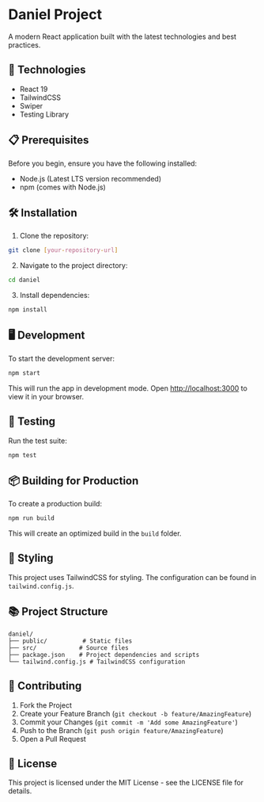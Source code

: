 # Daniel Project

A modern React application built with the latest technologies and best practices.

## 🚀 Technologies

- React 19
- TailwindCSS
- Swiper
- Testing Library

## 📋 Prerequisites

Before you begin, ensure you have the following installed:
- Node.js (Latest LTS version recommended)
- npm (comes with Node.js)

## 🛠️ Installation

1. Clone the repository:
```bash
git clone [your-repository-url]
```

2. Navigate to the project directory:
```bash
cd daniel
```

3. Install dependencies:
```bash
npm install
```

## 🖥️ Development

To start the development server:

```bash
npm start
```

This will run the app in development mode. Open [http://localhost:3000](http://localhost:3000) to view it in your browser.

## 🧪 Testing

Run the test suite:

```bash
npm test
```

## 📦 Building for Production

To create a production build:

```bash
npm run build
```

This will create an optimized build in the `build` folder.

## 🎨 Styling

This project uses TailwindCSS for styling. The configuration can be found in `tailwind.config.js`.

## 📚 Project Structure

```
daniel/
├── public/          # Static files
├── src/            # Source files
├── package.json    # Project dependencies and scripts
└── tailwind.config.js # TailwindCSS configuration
```

## 🤝 Contributing

1. Fork the Project
2. Create your Feature Branch (`git checkout -b feature/AmazingFeature`)
3. Commit your Changes (`git commit -m 'Add some AmazingFeature'`)
4. Push to the Branch (`git push origin feature/AmazingFeature`)
5. Open a Pull Request

## 📝 License

This project is licensed under the MIT License - see the LICENSE file for details.

